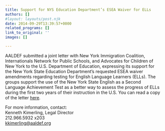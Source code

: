 ```yaml
---
title: Support for NYS Education Department’s ESEA Waiver for ELLs
authors: []
#layout: layouts/post.njk
date: 2014-09-29T13:39:57+0000
related_programs: []
link_to_original: ''
images: []

---
```

AALDEF submitted a joint letter with New York Immigration Coalition, Internationals Network for Public Schools, and Advocates for Children of New York to the U.S. Department of Education, expressing its support for the New York State Education Department’s requested ESEA waiver amendments regarding testing for English Language Learners (ELLs). The groups support the use of the New York State English as a Second Language Achievement Test as a better way to assess the progress of ELLs during the first two years of their instruction in the U.S. You can read a copy of the letter [here](/uploads/pdf/Support%20for%20NYSED%20ESEA%20Waiver%20Amendments%209%2019%2014.pdf).

For more information, contact:  
Kenneth Kimerling, Legal Director  
212\.966.5932 x203  
kkimerling@aaldef.org